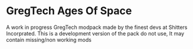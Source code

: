 # GregTech Ages Of Space
A work in progress GregTech modpack made by the finest devs at Shitters Incorprated.
This is a development version of the pack do not use, It may contain missing/non working mods
